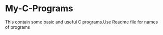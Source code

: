 # My-C-Programs
This contain some basic and useful C programs.Use Readme file for names of programs
